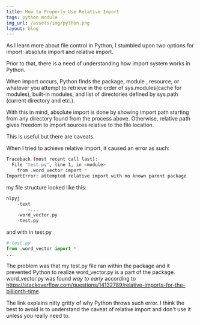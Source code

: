 ```yaml
---
title: How to Properly Use Relative Import
tags: python module
img_url: /assets/img/python.png
layout: blog
---
```


As I learn more about file control in Python, I
stumbled upon two options for import: absolute
import and relative import. 

Prior to that, there is a need of understanding 
how import system works in Python. 

When import occurs, Python finds the package, module
, resource, or whatever you attempt to retrieve
in the order of sys.modules(cache for modules),
built-in modules, and list of directories defined
by sys.path (current directory and etc.).

With this in mind, absolute import is done by showing
import path starting from any directory found from
the process above. Otherwise, relative path gives
freedom to import sources relative to the file
location. 

This is useful but there are caveats.

When I tried to achieve relative import, it caused
an error as such:
```bash
Traceback (most recent call last):
  File "test.py", line 1, in <module>
    from .word_vector import *
ImportError: attempted relative import with no known parent package
```
my file structure looked like this:
```bash
nlpyj
    -text
        -...
    -word_vector.py
    -test.py
```
and with in test.py
```python
# test.py
from .word_vector import *
...
```

The problem was that my test.py file ran
within the package and it prevented Python to realize
word_vector.py is a part of the package. word_vector.py
was found _way to early_ according to https://stackoverflow.com/questions/14132789/relative-imports-for-the-billionth-time.

The link explains nitty gritty of why Python throws
such error. I think the best to avoid is to understand
the caveat of relative import and don't use it unless
you really need to. 